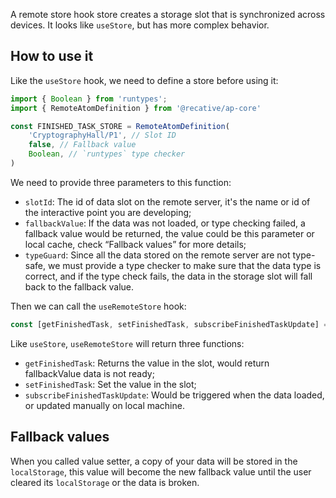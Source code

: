 A remote store hook store creates a storage slot that is synchronized across devices.
It looks like `useStore`, but has more complex behavior.

## How to use it

Like the `useStore` hook, we need to define a store before using it:

```TypeScript
import { Boolean } from 'runtypes';
import { RemoteAtomDefinition } from '@recative/ap-core'

const FINISHED_TASK_STORE = RemoteAtomDefinition(
    'CryptographyHall/P1', // Slot ID
    false, // Fallback value
    Boolean, // `runtypes` type checker
)
```

We need to provide three parameters to this function:
* `slotId`: The id of data slot on the remote server, it's the name or id of the 
   interactive point you are developing;
* `fallbackValue`: If the data was not loaded, or type checking failed, a fallback value
   would be returned, the value could be this parameter or local cache, check 
   “Fallback values” for more details;
* `typeGuard`: Since all the data stored on the remote server are not type-safe, we must
   provide a type checker to make sure that the data type is correct, and if the type 
   check fails, the data in the storage slot will fall back to the fallback value.

Then we can call the `useRemoteStore` hook:

```TypeScript
const [getFinishedTask, setFinishedTask, subscribeFinishedTaskUpdate] = useRemoteStore(FINISHED_TASK_STORE)
```

Like `useStore`, `useRemoteStore` will return three functions:
* `getFinishedTask`: Returns the value in the slot, would return fallbackValue data is
  not ready;
* `setFinishedTask`: Set the value in the slot;
* `subscribeFinishedTaskUpdate`: Would be triggered when the data loaded, or updated 
  manually on local machine.

## Fallback values

When you called value setter, a copy of your data will be stored in the `localStorage`, 
this value will become the new fallback value until the user cleared its `localStorage` 
or the data is broken.
